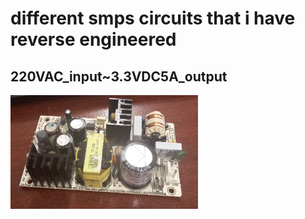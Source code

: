 # different smps circuits that i have reverse engineered
## 220VAC_input~3.3VDC5A_output
<img src="mw33/images/mw_33.jpg" width="300"> 


